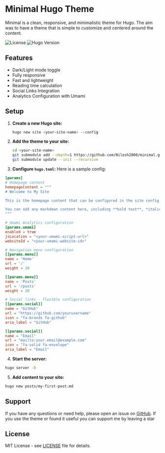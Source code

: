 # Minimal Hugo Theme

Minimal is a clean, responsive, and minimalistic theme for Hugo. The aim was to have a theme that is simple to customize and centered around the content.

![License](https://img.shields.io/badge/License-MIT-green.svg?style=flat-square)
![Hugo Version](https://img.shields.io/badge/Hugo-0.116.0+-blue.svg?style=flat-square)

## Features

- Dark/Light mode toggle
- Fully responsive
- Fast and lightweight
- Reading time calculation
- Social Links Integration
- Analytics Configuration with Umami

## Setup

1. **Create a new Hugo site:**
   ```bash
   hugo new site <your-site-name> --config
   ```

2. **Add the theme to your site:**
   ```bash
   cd <your-site-name>
   git submodule add --depth=1 https://github.com/Nilesh2000/minimal.git themes/minimal
   git submodule update --init --recursive
   ```

3. **Configure `hugo.toml`:**
Here is a sample config:
```toml
[params]
# Homepage content
homepageContent = """
# Welcome to My Site

This is the homepage content that can be configured in the site config.

You can add any markdown content here, including **bold text**, *italic text*, and [links](https://example.com).
"""

# Umami Analytics configuration
[params.umami]
enabled = true
jsLocation = "<your-umami-script-url>"
websiteId = "<your-umami-website-id>"

# Navigation menu configuration
[[params.menu]]
name = 'Home'
url = '/'
weight = 10

[[params.menu]]
name = 'Posts'
url = '/posts'
weight = 20

# Social links - flexible configuration
[[params.social]]
name = "GitHub"
url = "https://github.com/yourusername"
icon = "fa-brands fa-github"
aria_label = "GitHub"

[[params.social]]
name = "Email"
url = "mailto:your.email@example.com"
icon = "fa-solid fa-envelope"
aria_label = "Email"
```

4. **Start the server:**
```bash
hugo server -D
```

5. **Add content to your site:**
```bash
hugo new posts/my-first-post.md
```

## Support

If you have any questions or need help, please open an issue on [GitHub](https://github.com/Nilesh2000/minimal/issues).
If you use the theme or found it useful you can support me by leaving a star

## License

MIT License - see [LICENSE](LICENSE) file for details.
